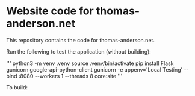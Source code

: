# Website code for thomas-anderson.net

This repository contains the code for thomas-anderson.net. 

Run the following to test the application (without building):

'''
python3 -m venv .venv
source .venv/bin/activate
pip install Flask gunicorn google-api-python-client
gunicorn -e appenv='Local Testing' --bind :8080 --workers 1 --threads 8 core:site
'''

To build: